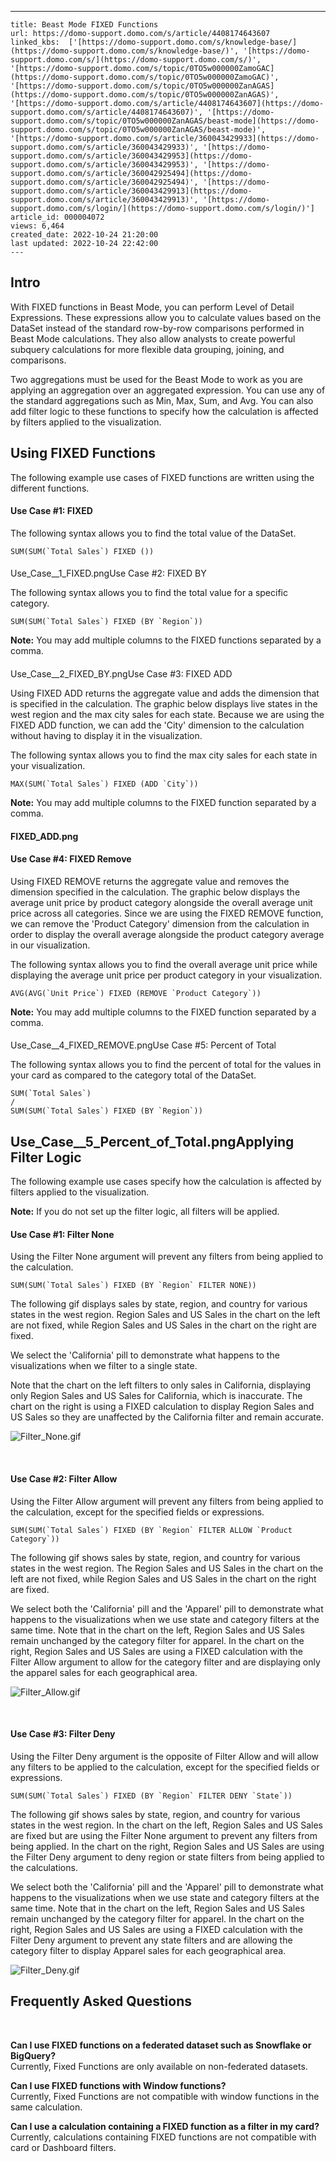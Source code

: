 ---
    title: Beast Mode FIXED Functions
    url: https://domo-support.domo.com/s/article/4408174643607
    linked_kbs:  ['[https://domo-support.domo.com/s/knowledge-base/](https://domo-support.domo.com/s/knowledge-base/)', '[https://domo-support.domo.com/s/](https://domo-support.domo.com/s/)', '[https://domo-support.domo.com/s/topic/0TO5w000000ZamoGAC](https://domo-support.domo.com/s/topic/0TO5w000000ZamoGAC)', '[https://domo-support.domo.com/s/topic/0TO5w000000ZanAGAS](https://domo-support.domo.com/s/topic/0TO5w000000ZanAGAS)', '[https://domo-support.domo.com/s/article/4408174643607](https://domo-support.domo.com/s/article/4408174643607)', '[https://domo-support.domo.com/s/topic/0TO5w000000ZanAGAS/beast-mode](https://domo-support.domo.com/s/topic/0TO5w000000ZanAGAS/beast-mode)', '[https://domo-support.domo.com/s/article/360043429933](https://domo-support.domo.com/s/article/360043429933)', '[https://domo-support.domo.com/s/article/360043429953](https://domo-support.domo.com/s/article/360043429953)', '[https://domo-support.domo.com/s/article/360042925494](https://domo-support.domo.com/s/article/360042925494)', '[https://domo-support.domo.com/s/article/360043429913](https://domo-support.domo.com/s/article/360043429913)', '[https://domo-support.domo.com/s/login/](https://domo-support.domo.com/s/login/)']
    article_id: 000004072
    views: 6,464
    created_date: 2022-10-24 21:20:00
    last updated: 2022-10-24 22:42:00
    ---



Intro
-----


With FIXED functions in Beast Mode, you can perform Level of Detail Expressions. These expressions allow you to calculate values based on the DataSet instead of the standard row-by-row comparisons performed in Beast Mode calculations. They also allow analysts to create powerful subquery calculations for more flexible data grouping, joining, and comparisons. 


Two aggregations must be used for the Beast Mode to work as you are applying an aggregation over an aggregated expression. You can use any of the standard aggregations such as Min, Max, Sum, and Avg. You can also add filter logic to these functions to specify how the calculation is affected by filters applied to the visualization.


Using FIXED Functions
---------------------


The following example use cases of FIXED functions are written using the different functions.


#### Use Case #1: FIXED


The following syntax allows you to find the total value of the DataSet.



```
SUM(SUM(`Total Sales`) FIXED ())
```

#### 
Use_Case__1_FIXED.pngUse Case #2: FIXED BY


The following syntax allows you to find the total value for a specific category.



```
SUM(SUM(`Total Sales`) FIXED (BY `Region`))
```






**Note:** You may add multiple columns to the FIXED functions separated by a comma.



#### 
Use_Case__2_FIXED_BY.pngUse Case #3: FIXED ADD


Using FIXED ADD returns the aggregate value and adds the dimension that is specified in the calculation. The graphic below displays live states in the west region and the max city sales for each state. Because we are using the FIXED ADD function, we can add the 'City' dimension to the calculation without having to display it in the visualization. 


The following syntax allows you to find the max city sales for each state in your visualization. 



```
MAX(SUM(`Total Sales`) FIXED (ADD `City`))
```






**Note:** You may add multiple columns to the FIXED function separated by a comma.



#### FIXED_ADD.png


#### Use Case #4: FIXED Remove


Using FIXED REMOVE returns the aggregate value and removes the dimension specified in the calculation. The graphic below displays the average unit price by product category alongside the overall average unit price across all categories. Since we are using the FIXED REMOVE function, we can remove the 'Product Category' dimension from the calculation in order to display the overall average alongside the product category average in our visualization. 


The following syntax allows you to find the overall average unit price while displaying the average unit price per product category in your visualization.



```
AVG(AVG(`Unit Price`) FIXED (REMOVE `Product Category`))
```






**Note:** You may add multiple columns to the FIXED function separated by a comma.



#### 
Use_Case__4_FIXED_REMOVE.pngUse Case #5: Percent of Total


The following syntax allows you to find the percent of total for the values in your card as compared to the category total of the DataSet.



```
SUM(`Total Sales`)  
/  
SUM(SUM(`Total Sales`) FIXED (BY `Region`))
```


Use_Case__5_Percent_of_Total.pngApplying Filter Logic
------------------------------------------------------


The following example use cases specify how the calculation is affected by filters applied to the visualization.







**Note:** If you do not set up the filter logic, all filters will be applied.




#### Use Case #1: Filter None


Using the Filter None argument will prevent any filters from being applied to the calculation.



```
SUM(SUM(`Total Sales`) FIXED (BY `Region` FILTER NONE))
```

The following gif displays sales by state, region, and country for various states in the west region. Region Sales and US Sales in the chart on the left are not fixed, while Region Sales and US Sales in the chart on the right are fixed.


We select the 'California' pill to demonstrate what happens to the visualizations when we filter to a single state.


Note that the chart on the left filters to only sales in California, displaying only Region Sales and US Sales for California, which is inaccurate. The chart on the right is using a FIXED calculation to display Region Sales and US Sales so they are unaffected by the California filter and remain accurate.


![Filter_None.gif](Filter_None.gif)


 


#### Use Case #2: Filter Allow


Using the Filter Allow argument will prevent any filters from being applied to the calculation, except for the specified fields or expressions.



```
SUM(SUM(`Total Sales`) FIXED (BY `Region` FILTER ALLOW `Product Category`))
```

The following gif shows sales by state, region, and country for various states in the west region. The Region Sales and US Sales in the chart on the left are not fixed, while Region Sales and US Sales in the chart on the right are fixed.


We select both the 'California' pill and the 'Apparel' pill to demonstrate what happens to the visualizations when we use state and category filters at the same time. Note that in the chart on the left, Region Sales and US Sales remain unchanged by the category filter for apparel. In the chart on the right, Region Sales and US Sales are using a FIXED calculation with the Filter Allow argument to allow for the category filter and are displaying only the apparel sales for each geographical area.


![Filter_Allow.gif](Filter_Allow.gif)


 


#### Use Case #3: Filter Deny


Using the Filter Deny argument is the opposite of Filter Allow and will allow any filters to be applied to the calculation, except for the specified fields or expressions.



```
SUM(SUM(`Total Sales`) FIXED (BY `Region` FILTER DENY `State`))
```

The following gif shows sales by state, region, and country for various states in the west region. In the chart on the left, Region Sales and US Sales are fixed but are using the Filter None argument to prevent any filters from being applied. In the chart on the right, Region Sales and US Sales are using the Filter Deny argument to deny region or state filters from being applied to the calculations.


We select both the 'California' pill and the 'Apparel' pill to demonstrate what happens to the visualizations when we use state and category filters at the same time. Note that in the chart on the left, Region Sales and US Sales remain unchanged by the category filter for apparel. In the chart on the right, Region Sales and US Sales are using a FIXED calculation with the Filter Deny argument to prevent any state filters and are allowing the category filter to display Apparel sales for each geographical area. 


![Filter_Deny.gif](Filter_Deny.gif)


Frequently Asked Questions
--------------------------


 


**Can I use FIXED functions on a federated dataset such as Snowflake or BigQuery?**  
Currently, Fixed Functions are only available on non-federated datasets.


**Can I use FIXED functions with Window functions?**  
Currently, Fixed Functions are not compatible with window functions in the same calculation.


**Can I use a calculation containing a FIXED function as a filter in my card?**  
Currently, calculations containing FIXED functions are not compatible with card or Dashboard filters.


 

